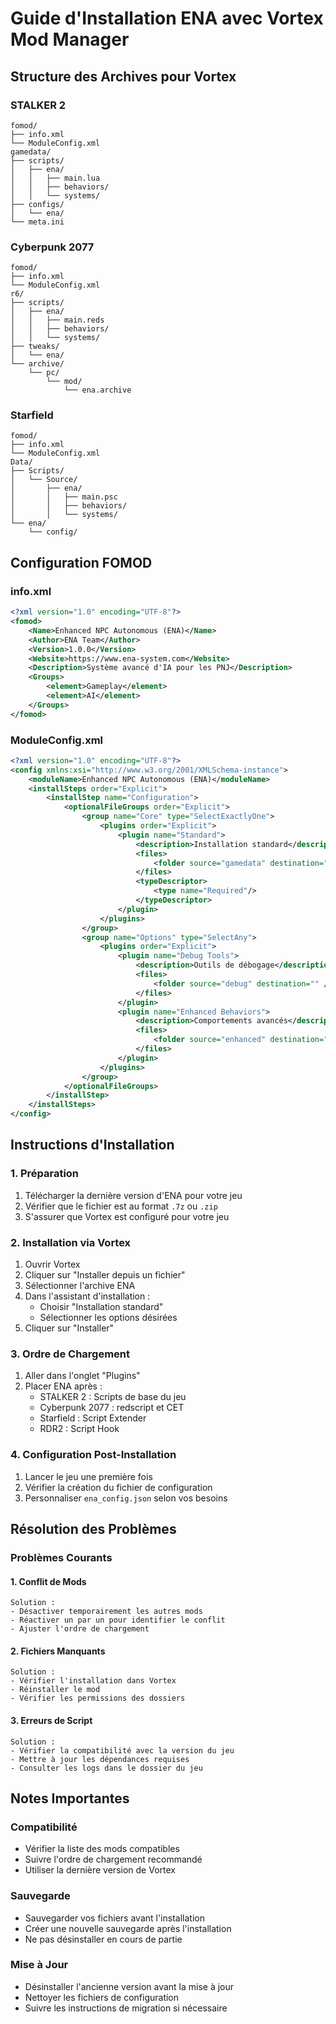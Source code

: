 # Guide d'Installation ENA avec Vortex Mod Manager

## Structure des Archives pour Vortex

### STALKER 2
```
fomod/
├── info.xml
└── ModuleConfig.xml
gamedata/
├── scripts/
│   ├── ena/
│   │   ├── main.lua
│   │   ├── behaviors/
│   │   └── systems/
├── configs/
│   └── ena/
└── meta.ini
```

### Cyberpunk 2077
```
fomod/
├── info.xml
└── ModuleConfig.xml
r6/
├── scripts/
│   ├── ena/
│   │   ├── main.reds
│   │   ├── behaviors/
│   │   └── systems/
├── tweaks/
│   └── ena/
└── archive/
    └── pc/
        └── mod/
            └── ena.archive
```

### Starfield
```
fomod/
├── info.xml
└── ModuleConfig.xml
Data/
├── Scripts/
│   └── Source/
│       ├── ena/
│       │   ├── main.psc
│       │   ├── behaviors/
│       │   └── systems/
└── ena/
    └── config/
```

## Configuration FOMOD

### info.xml
```xml
<?xml version="1.0" encoding="UTF-8"?>
<fomod>
    <Name>Enhanced NPC Autonomous (ENA)</Name>
    <Author>ENA Team</Author>
    <Version>1.0.0</Version>
    <Website>https://www.ena-system.com</Website>
    <Description>Système avancé d'IA pour les PNJ</Description>
    <Groups>
        <element>Gameplay</element>
        <element>AI</element>
    </Groups>
</fomod>
```

### ModuleConfig.xml
```xml
<?xml version="1.0" encoding="UTF-8"?>
<config xmlns:xsi="http://www.w3.org/2001/XMLSchema-instance">
    <moduleName>Enhanced NPC Autonomous (ENA)</moduleName>
    <installSteps order="Explicit">
        <installStep name="Configuration">
            <optionalFileGroups order="Explicit">
                <group name="Core" type="SelectExactlyOne">
                    <plugins order="Explicit">
                        <plugin name="Standard">
                            <description>Installation standard</description>
                            <files>
                                <folder source="gamedata" destination="" />
                            </files>
                            <typeDescriptor>
                                <type name="Required"/>
                            </typeDescriptor>
                        </plugin>
                    </plugins>
                </group>
                <group name="Options" type="SelectAny">
                    <plugins order="Explicit">
                        <plugin name="Debug Tools">
                            <description>Outils de débogage</description>
                            <files>
                                <folder source="debug" destination="" />
                            </files>
                        </plugin>
                        <plugin name="Enhanced Behaviors">
                            <description>Comportements avancés</description>
                            <files>
                                <folder source="enhanced" destination="" />
                            </files>
                        </plugin>
                    </plugins>
                </group>
            </optionalFileGroups>
        </installStep>
    </installSteps>
</config>
```

## Instructions d'Installation

### 1. Préparation
1. Télécharger la dernière version d'ENA pour votre jeu
2. Vérifier que le fichier est au format `.7z` ou `.zip`
3. S'assurer que Vortex est configuré pour votre jeu

### 2. Installation via Vortex
1. Ouvrir Vortex
2. Cliquer sur "Installer depuis un fichier"
3. Sélectionner l'archive ENA
4. Dans l'assistant d'installation :
   - Choisir "Installation standard"
   - Sélectionner les options désirées
5. Cliquer sur "Installer"

### 3. Ordre de Chargement
1. Aller dans l'onglet "Plugins"
2. Placer ENA après :
   - STALKER 2 : Scripts de base du jeu
   - Cyberpunk 2077 : redscript et CET
   - Starfield : Script Extender
   - RDR2 : Script Hook

### 4. Configuration Post-Installation
1. Lancer le jeu une première fois
2. Vérifier la création du fichier de configuration
3. Personnaliser `ena_config.json` selon vos besoins

## Résolution des Problèmes

### Problèmes Courants

#### 1. Conflit de Mods
```
Solution :
- Désactiver temporairement les autres mods
- Réactiver un par un pour identifier le conflit
- Ajuster l'ordre de chargement
```

#### 2. Fichiers Manquants
```
Solution :
- Vérifier l'installation dans Vortex
- Réinstaller le mod
- Vérifier les permissions des dossiers
```

#### 3. Erreurs de Script
```
Solution :
- Vérifier la compatibilité avec la version du jeu
- Mettre à jour les dépendances requises
- Consulter les logs dans le dossier du jeu
```

## Notes Importantes

### Compatibilité
- Vérifier la liste des mods compatibles
- Suivre l'ordre de chargement recommandé
- Utiliser la dernière version de Vortex

### Sauvegarde
- Sauvegarder vos fichiers avant l'installation
- Créer une nouvelle sauvegarde après l'installation
- Ne pas désinstaller en cours de partie

### Mise à Jour
- Désinstaller l'ancienne version avant la mise à jour
- Nettoyer les fichiers de configuration
- Suivre les instructions de migration si nécessaire
